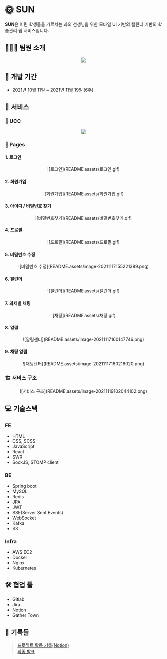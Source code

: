 # 🌞 SUN 

**SUN**은 어린 학생들을 가르치는 과외 선생님을 위한 모바일 UI 기반의 캘린더 기반의 학습관리 웹 서비스입니다.



## :family_man_boy_boy: 팀원 소개

<div align="center">
    <img src="README.assets/image-20211117134212716.png" />
</div>



## :calendar: 개발 기간

- 2021년 10월 11일 ~ 2021년 11월 19일 (6주)



##  :open_file_folder: 서비스

### :movie_camera: UCC
<div align="center">
    <a href="https://youtu.be/_G_Kyw-Vzac" >
        <img src="https://img.youtube.com/vi/_G_Kyw-Vzac/0.jpg" />
    </a>
</div>

### :scroll: Pages

#### 1. 로그인

<div align="center">
    ![로그인](README.assets/로그인.gif)
</div>

#### 2. 회원가입

<div align="center">
    ![회원가입](README.assets/회원가입.gif)
</div>

#### 3. 아이디 / 비밀번호 찾기

<div align="center">
    ![비밀번호찾기](README.assets/비밀번호찾기.gif)
</div>

#### 4. 프로필

<div align="center">
    ![프로필](README.assets/프로필.gif)
</div>

#### 5. 비밀번호 수정

<div align="center">
    ![비밀번호 수정](README.assets/image-20211117155221389.png)
</div>

#### 6. 캘린더

<div align="center">
    ![캘린더](README.assets/캘린더.gif)
</div>

#### 7. 과제별 채팅

<div align="center">
    ![채팅](README.assets/채팅.gif)
</div>

#### 8. 알림

<div align="center">
    ![알림센터](README.assets/image-20211117160147746.png)
</div>

#### 9. 채팅 알림

<div align="center">
    ![채팅센터](README.assets/image-20211117160216020.png)
</div>



### :building_construction: 서비스 구조

<div align="center">
    ![서비스 구조](README.assets/image-20211119102044102.png)
</div>



##  :computer: 기술스택

### FE

- HTML
- CSS, SCSS
- JavaScript
- React
- SWR
- SockJS, STOMP client

### BE

- Spring boot
- MySQL
- Redis
- JPA
- JWT
- SSE(Server Sent Events)
- WebSocket
- Kafka
- S3

### Infra

- AWS EC2
- Docker
- Nginx
- Kubernetes


## :hammer_and_wrench: 협업 툴

- Gitlab
- Jira
- Notion
- Gather Town

## :speech_balloon: 기록들 
> [프로젝트 활동 기록(Notion)](https://www.notion.so/binitiger/SSAFY-fd747d28c47f448c874e01526b4349b2)  
> [최종 발표](https://www.miricanvas.com/v/1q2282)

